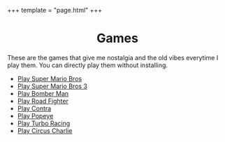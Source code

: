 +++
template = "page.html"
+++

<center>
<h1>Games</h1>
</center>

These are the games that give me nostalgia and the old vibes everytime I play them. You can directly play them without installing.

- [Play Super Mario Bros](/games/super-mario.html)
- [Play Super Mario Bros 3](/games/mario3.html)
- [Play Bomber Man](/games/bomberman.html)
- [Play Road Fighter](/games/road-fighter.html)
- [Play Contra](/games/contra.html)
- [Play Popeye](/games/popeye.html)
- [Play Turbo Racing](/games/turbo-racing.html)
- [Play Circus Charlie](/games/circus-charlie.html)